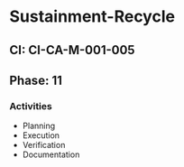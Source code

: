 # Sustainment-Recycle

## CI: CI-CA-M-001-005
## Phase: 11

### Activities
- Planning
- Execution
- Verification
- Documentation
